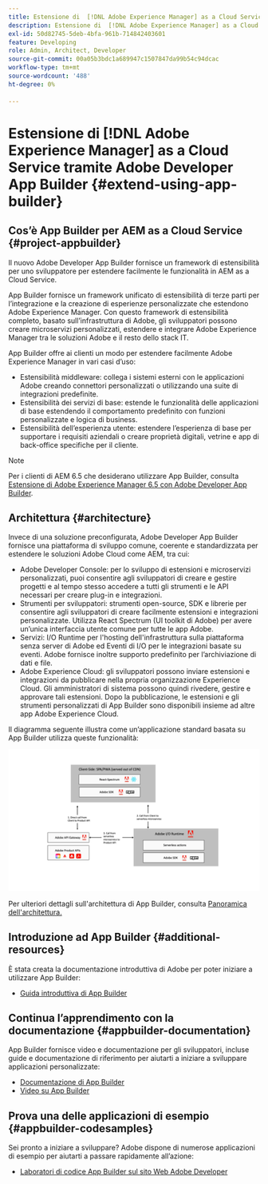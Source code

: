 ```yaml
---
title: Estensione di  [!DNL Adobe Experience Manager] as a Cloud Service tramite Adobe Developer App Builder.
description: Estensione di  [!DNL Adobe Experience Manager] as a Cloud Service tramite Adobe Developer App Builder.
exl-id: 50d82745-5deb-4bfa-961b-714842403601
feature: Developing
role: Admin, Architect, Developer
source-git-commit: 00a05b3bdc1a689947c1507847da99b54c94dcac
workflow-type: tm+mt
source-wordcount: '488'
ht-degree: 0%

---
```


# Estensione di [!DNL Adobe Experience Manager] as a Cloud Service tramite Adobe Developer App Builder {#extend-using-app-builder}

## Cos’è App Builder per AEM as a Cloud Service {#project-appbuilder}

Il nuovo Adobe Developer App Builder fornisce un framework di estensibilità per uno sviluppatore per estendere facilmente le funzionalità in AEM as a Cloud Service.

App Builder fornisce un framework unificato di estensibilità di terze parti per l’integrazione e la creazione di esperienze personalizzate che estendono Adobe Experience Manager. Con questo framework di estensibilità completo, basato sull’infrastruttura di Adobe, gli sviluppatori possono creare microservizi personalizzati, estendere e integrare Adobe Experience Manager tra le soluzioni Adobe e il resto dello stack IT.

App Builder offre ai clienti un modo per estendere facilmente Adobe Experience Manager in vari casi d’uso:

* Estensibilità middleware: collega i sistemi esterni con le applicazioni Adobe creando connettori personalizzati o utilizzando una suite di integrazioni predefinite.
* Estensibilità dei servizi di base: estende le funzionalità delle applicazioni di base estendendo il comportamento predefinito con funzioni personalizzate e logica di business.
* Estensibilità dell’esperienza utente: estendere l’esperienza di base per supportare i requisiti aziendali o creare proprietà digitali, vetrine e app di back-office specifiche per il cliente.

>[!NOTE]
>
> Per i clienti di AEM 6.5 che desiderano utilizzare App Builder, consulta [Estensione di Adobe Experience Manager 6.5 con Adobe Developer App Builder](https://experienceleague.adobe.com/docs/experience-manager-65/developing/extending-aem/app-builder.html).

## Architettura {#architecture}

Invece di una soluzione preconfigurata, Adobe Developer App Builder fornisce una piattaforma di sviluppo comune, coerente e standardizzata per estendere le soluzioni Adobe Cloud come AEM, tra cui:

* Adobe Developer Console: per lo sviluppo di estensioni e microservizi personalizzati, puoi consentire agli sviluppatori di creare e gestire progetti e al tempo stesso accedere a tutti gli strumenti e le API necessari per creare plug-in e integrazioni.
* Strumenti per sviluppatori: strumenti open-source, SDK e librerie per consentire agli sviluppatori di creare facilmente estensioni e integrazioni personalizzate. Utilizza React Spectrum (UI toolkit di Adobe) per avere un’unica interfaccia utente comune per tutte le app Adobe.
* Servizi: I/O Runtime per l&#39;hosting dell&#39;infrastruttura sulla piattaforma senza server di Adobe ed Eventi di I/O per le integrazioni basate su eventi. Adobe fornisce inoltre supporto predefinito per l’archiviazione di dati e file.
* Adobe Experience Cloud: gli sviluppatori possono inviare estensioni e integrazioni da pubblicare nella propria organizzazione Experience Cloud. Gli amministratori di sistema possono quindi rivedere, gestire e approvare tali estensioni. Dopo la pubblicazione, le estensioni e gli strumenti personalizzati di App Builder sono disponibili insieme ad altre app Adobe Experience Cloud.

Il diagramma seguente illustra come un’applicazione standard basata su App Builder utilizza queste funzionalità:

![Architettura](/help/implementing/developing/extending/assets/appbuilder-architecture.jpg)

Per ulteriori dettagli sull&#39;architettura di App Builder, consulta [Panoramica dell&#39;architettura.](https://developer.adobe.com/app-builder/docs/guides/app_builder_guides/architecture_overview/architecture-overview)

## Introduzione ad App Builder {#additional-resources}

È stata creata la documentazione introduttiva di Adobe per poter iniziare a utilizzare App Builder:

* [Guida introduttiva di App Builder](https://developer.adobe.com/app-builder/docs/getting_started/)

## Continua l’apprendimento con la documentazione {#appbuilder-documentation}

App Builder fornisce video e documentazione per gli sviluppatori, incluse guide e documentazione di riferimento per aiutarti a iniziare a sviluppare applicazioni personalizzate:

* [Documentazione di App Builder](https://developer.adobe.com/app-builder/docs/overview/)
* [Video su App Builder](https://www.youtube.com/playlist?list=PLcVEYUqU7VRfDij-Jbjyw8S8EzW073F_o)

## Prova una delle applicazioni di esempio {#appbuilder-codesamples}

Sei pronto a iniziare a sviluppare? Adobe dispone di numerose applicazioni di esempio per aiutarti a passare rapidamente all’azione:

* [Laboratori di codice App Builder sul sito Web Adobe Developer](https://developer.adobe.com/app-builder/docs/resources/)